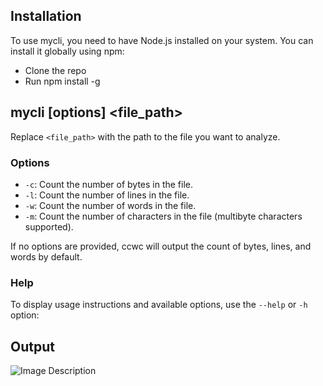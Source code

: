 ## Installation
To use mycli, you need to have Node.js installed on your system. You can install it globally using npm:
- Clone the repo
- Run npm install -g

## mycli [options] <file_path>
Replace `<file_path>` with the path to the file you want to analyze.

### Options

- `-c`: Count the number of bytes in the file.
- `-l`: Count the number of lines in the file.
- `-w`: Count the number of words in the file.
- `-m`: Count the number of characters in the file (multibyte characters supported).

If no options are provided, ccwc will output the count of bytes, lines, and words by default.

### Help

To display usage instructions and available options, use the `--help` or `-h` option:

## Output
![Image Description](https://i.postimg.cc/XqTjbJWp/Whats-App-Image-2024-02-16-at-20-51-16.jpg)


